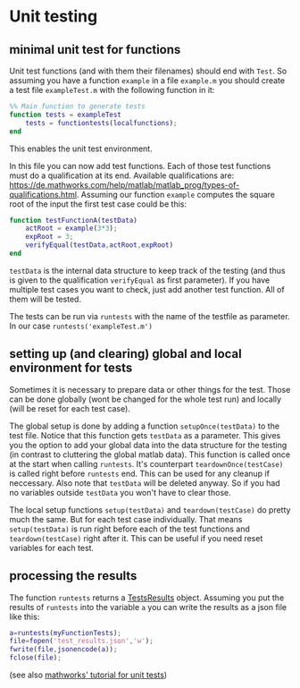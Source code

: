 # Unit testing
## minimal unit test for functions
Unit test functions (and with them their filenames) should end with `Test`. So assuming you have a function `example` in a file `example.m` you should create a test file `exampleTest.m` with the following function in it:
```matlab
%% Main function to generate tests
function tests = exampleTest
    tests = functiontests(localfunctions);
end
```
This enables the unit test environment.

In this file you can now add test functions. Each of those test functions must do a qualification at its end. Available qualifications are: https://de.mathworks.com/help/matlab/matlab_prog/types-of-qualifications.html. Assuming our function `example` computes the square root of the input the first test case could be this:
```matlab
function testFunctionA(testData)
    actRoot = example(3*3);
    expRoot = 3;
    verifyEqual(testData,actRoot,expRoot)
end
```
`testData` is the internal data structure to keep track of the testing (and thus is given to the qualification `verifyEqual` as first parameter). If you have multiple test cases you want to check, just add another test function. All of them will be tested.

The tests can be run via `runtests` with the name of the testfile as parameter. In our case `runtests('exampleTest.m')`

## setting up (and clearing) global and local environment for tests
Sometimes it is necessary to prepare data or other things for the test. Those can be done globally (wont be changed for the whole test run) and locally (will be reset for each test case).

The global setup is done by adding a function `setupOnce(testData)` to the test file. Notice that this function gets `testData` as a parameter. This gives you the option to add your global data into the data structure for the testing (in contrast to cluttering the global matlab data). This function is called once at the start when calling `runtests`. It's counterpart `teardownOnce(testCase)` is called right before `runtests` end. This can be used for any cleanup if neccessary. Also note that `testData` will be deleted anyway. So if you had no variables outside `testData` you won't have to clear those.

The local setup functions `setup(testData)` and `teardown(testCase)` do pretty much the same. But for each test case individually. That means `setup(testData)` is run right before each of the test functions and `teardown(testCase)` right after it. This can be useful if you need reset variables for each test.

## processing the results

The function `runtests` returns a [TestsResults](https://www.mathworks.com/help/matlab/ref/matlab.unittest.testresult-class.html) object.
Assuming you put the results of `runtests` into the variable `a` you can write the results as a json file like this:

```matlab
a=runtests(myFunctionTests);
file=fopen('test_results.json','w');
fwrite(file,jsonencode(a));
fclose(file);
```

(see also [mathworks' tutorial for unit tests](https://de.mathworks.com/help/matlab/matlab_prog/write-simple-test-case-with-functions.html))